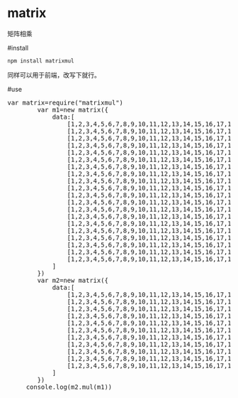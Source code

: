 matrix
======

矩阵相乘

#install

`npm install matrixmul`

同样可以用于前端，改写下就行。

#use

<pre>
var matrix=require("matrixmul")
        var m1=new matrix({
            data:[
                [1,2,3,4,5,6,7,8,9,10,11,12,13,14,15,16,17,18,19,20],
                [1,2,3,4,5,6,7,8,9,10,11,12,13,14,15,16,17,18,19,20],
                [1,2,3,4,5,6,7,8,9,10,11,12,13,14,15,16,17,18,19,20],
                [1,2,3,4,5,6,7,8,9,10,11,12,13,14,15,16,17,18,19,20],
                [1,2,3,4,5,6,7,8,9,10,11,12,13,14,15,16,17,18,19,20],
                [1,2,3,4,5,6,7,8,9,10,11,12,13,14,15,16,17,18,19,20],
                [1,2,3,4,5,6,7,8,9,10,11,12,13,14,15,16,17,18,19,20],
                [1,2,3,4,5,6,7,8,9,10,11,12,13,14,15,16,17,18,19,20],
                [1,2,3,4,5,6,7,8,9,10,11,12,13,14,15,16,17,18,19,20],
                [1,2,3,4,5,6,7,8,9,10,11,12,13,14,15,16,17,18,19,20],
                [1,2,3,4,5,6,7,8,9,10,11,12,13,14,15,16,17,18,19,20],
                [1,2,3,4,5,6,7,8,9,10,11,12,13,14,15,16,17,18,19,20],
                [1,2,3,4,5,6,7,8,9,10,11,12,13,14,15,16,17,18,19,20],
                [1,2,3,4,5,6,7,8,9,10,11,12,13,14,15,16,17,18,19,20],
                [1,2,3,4,5,6,7,8,9,10,11,12,13,14,15,16,17,18,19,20],
                [1,2,3,4,5,6,7,8,9,10,11,12,13,14,15,16,17,18,19,20],
                [1,2,3,4,5,6,7,8,9,10,11,12,13,14,15,16,17,18,19,20],
                [1,2,3,4,5,6,7,8,9,10,11,12,13,14,15,16,17,18,19,20],
                [1,2,3,4,5,6,7,8,9,10,11,12,13,14,15,16,17,18,19,20],
                [1,2,3,4,5,6,7,8,9,10,11,12,13,14,15,16,17,18,19,20],
            ]
        })
        var m2=new matrix({
            data:[
                [1,2,3,4,5,6,7,8,9,10,11,12,13,14,15,16,17,18,19,20],
                [1,2,3,4,5,6,7,8,9,10,11,12,13,14,15,16,17,18,19,20],
                [1,2,3,4,5,6,7,8,9,10,11,12,13,14,15,16,17,18,19,20],
                [1,2,3,4,5,6,7,8,9,10,11,12,13,14,15,16,17,18,19,20],
                [1,2,3,4,5,6,7,8,9,10,11,12,13,14,15,16,17,18,19,20],
                [1,2,3,4,5,6,7,8,9,10,11,12,13,14,15,16,17,18,19,20],
                [1,2,3,4,5,6,7,8,9,10,11,12,13,14,15,16,17,18,19,20],
                [1,2,3,4,5,6,7,8,9,10,11,12,13,14,15,16,17,18,19,20],
                [1,2,3,4,5,6,7,8,9,10,11,12,13,14,15,16,17,18,19,20],
                [1,2,3,4,5,6,7,8,9,10,11,12,13,14,15,16,17,18,19,20],
                [1,2,3,4,5,6,7,8,9,10,11,12,13,14,15,16,17,18,19,20]
            ]
        })
     console.log(m2.mul(m1))
    </pre>